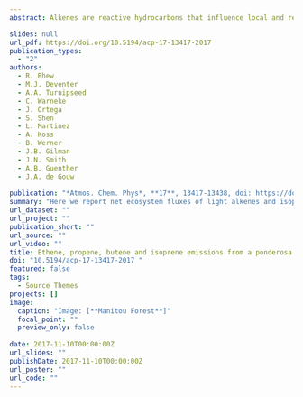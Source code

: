 ```yaml
---
abstract: Alkenes are reactive hydrocarbons that influence local and regional atmospheric chemistry by playing important roles in the photochemical production of tropospheric ozone and in the formation of secondary organic aerosols. The simplest alkene, ethene (ethylene), is a major plant hormone and ripening agent for agricultural commodities. The group of light alkenes (C2-C4) originates from both biogenic and anthropogenic sources, but their biogenic sources are poorly characterized, with limited field-based flux observations. Here we report net ecosystem fluxes of light alkenes and isoprene from a semiarid ponderosa pine forest in the Rocky Mountains of Colorado, USA using the relaxed eddy accumulation (REA) technique during the summer of 2014. Ethene, propene, butene and isoprene emissions have strong diurnal cycles, with median daytime fluxes of 123, 95, 39 and 17 µg m−2 h−1, respectively. The fluxes were correlated with each other, followed general ecosystem trends of CO2 and water vapor, and showed similar sunlight and temperature response curves as other biogenic VOCs. The May through October flux, based on measurements and modeling, averaged 62, 52, 24 and 18 µg m−2 h−1 for ethene, propene, butene and isoprene, respectively. The light alkenes contribute significantly to the overall biogenic source of reactive hydrocarbons-- roughly 18 % of the dominant biogenic VOC, 2-methyl-3-buten-2-ol. The measured ecosystem scale fluxes are 40–80 % larger than estimates used for global emissions models for this type of ecosystem.

slides: null
url_pdf: https://doi.org/10.5194/acp-17-13417-2017 
publication_types:
  - "2"
authors:
  - R. Rhew
  - M.J. Deventer
  - A.A. Turnipseed
  - C. Warneke
  - J. Ortega
  - S. Shen
  - L. Martinez
  - A. Koss
  - B. Werner
  - J.B. Gilman
  - J.N. Smith
  - A.B. Guenther
  - J.A. de Gouw
  
publication: "*Atmos. Chem. Phys*, **17**, 13417-13438, doi: https://doi.org/10.5194/acp-17-13417-2017 "
summary: "Here we report net ecosystem fluxes of light alkenes and isoprene from a semiarid ponderosa pine forest in the Rocky Mountains of Colorado, USA using the relaxed eddy accumulation (REA) technique during the summer of 2014.  The light alkenes contribute significantly to the overall biogenic source of reactive hydrocarbons."
url_dataset: ""
url_project: ""
publication_short: ""
url_source: ""
url_video: ""
title: Ethene, propene, butene and isoprene emissions from a ponderosa pine forest measured by Relaxed Eddy Accumulation
doi: "10.5194/acp-17-13417-2017 "
featured: false
tags:
  - Source Themes
projects: []
image:
  caption: "Image: [**Manitou Forest**]"
  focal_point: ""
  preview_only: false  
  
date: 2017-11-10T00:00:00Z  
url_slides: ""
publishDate: 2017-11-10T00:00:00Z
url_poster: ""
url_code: ""
---
```

